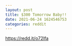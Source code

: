 ```yaml
--- 
layout: post 
title: $300 Tomorrow Baby!! 
date: 2021-06-24 1624546753 
categories: reddit 
--- 
```

https://redd.it/o72lfa